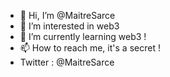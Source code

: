 - 👋 Hi, I’m @MaitreSarce
- 👀 I’m interested in web3
- 🌱 I’m currently learning web3 !
- 📫 How to reach me, it's a secret !
- Twitter : @MaitreSarce
<!---
MaitreSarce/MaitreSarce is a ✨ special ✨ repository because its `README.md` (this file) appears on your GitHub profile.
You can click the Preview link to take a look at your changes.
--->
